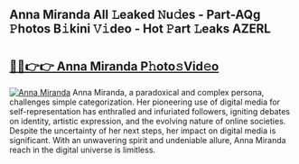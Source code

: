 ## Anna Miranda All 𝙻eaked 𝙽u𝚍es - Part-AQg 𝙿hotos B𝚒kini 𝚅𝚒deo - Hot 𝙿art 𝙻eaks AZERL

# <h2><a href="http://ld55682.urlbe.top/?page=Anna+Miranda">🔗🔗👉👉 Anna Miranda P𝚑oto𝚜Vid𝚎o</a></h2>

[![Anna Miranda](https://i.imgur.com/eBuTRDB.gif)](http://ld55682.urlbe.top/?page=Anna+Miranda)
Anna Miranda, a paradoxical and complex persona, challenges simple categorization. Her pioneering use of digital media for self-representation has enthralled and infuriated followers, igniting debates on identity, artistic expression, and the evolving nature of online societies. Despite the uncertainty of her next steps, her impact on digital media is significant. With an unwavering spirit and undeniable allure, Anna Miranda reach in the digital universe is limitless.

